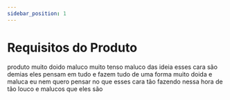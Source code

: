 ```yaml
---
sidebar_position: 1
---
```


# Requisitos do Produto

produto muito doido maluco muito tenso maluco das ideia esses cara são demias eles pensam em tudo e fazem tudo de uma forma muito doida e maluca eu nem quero pensar no que esses cara tão fazendo nessa hora de tão louco e malucos que eles são
